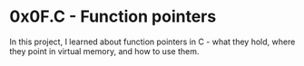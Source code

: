 # 0x0F.C - Function pointers

In this project, I learned about function pointers in C - what they hold,
where they point in virtual memory, and how to use them.
